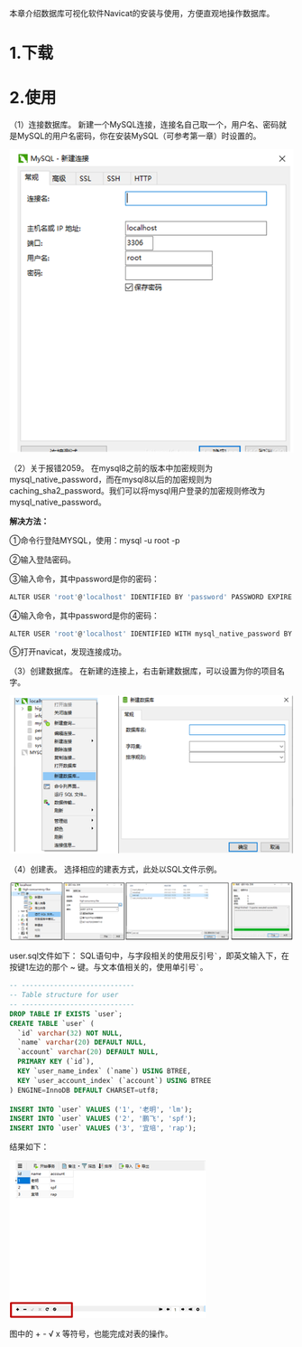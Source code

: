 
本章介绍数据库可视化软件Navicat的安装与使用，方便直观地操作数据库。

# 1.下载


# 2.使用

（1）连接数据库。
新建一个MySQL连接，连接名自己取一个，用户名、密码就是MySQL的用户名密码，你在安装MySQL（可参考第一章）时设置的。

![连接](../assets/images/MySQL/2/1.png)

（2）关于报错2059。
在mysql8之前的版本中加密规则为mysql_native_password，而在mysql8以后的加密规则为caching_sha2_password。我们可以将mysql用户登录的加密规则修改为mysql_native_password。

   **解决方法：**

①命令行登陆MYSQL，使用：mysql -u root -p

②输入登陆密码。

③输入命令，其中password是你的密码： 

```bash
ALTER USER 'root'@'localhost' IDENTIFIED BY 'password' PASSWORD EXPIRE NEVER;
```

④输入命令，其中password是你的密码：

```bash
ALTER USER 'root'@'localhost' IDENTIFIED WITH mysql_native_password BY 'password';
```

⑤打开navicat，发现连接成功。

（3）创建数据库。
在新建的连接上，右击新建数据库，可以设置为你的项目名字。

![建立数据库](../assets/images/MySQL/2/2.png)

（4）创建表。
选择相应的建表方式，此处以SQL文件示例。

![创建表](../assets/images/MySQL/2/3.png)

user.sql文件如下：
SQL语句中，与字段相关的使用反引号`` ` ``，即英文输入下，在按键1左边的那个 ~ 键。与文本值相关的，使用单引号`` ` ``。

```sql
-- ----------------------------
-- Table structure for user
-- ----------------------------
DROP TABLE IF EXISTS `user`;
CREATE TABLE `user` (
  `id` varchar(32) NOT NULL,
  `name` varchar(20) DEFAULT NULL,
  `account` varchar(20) DEFAULT NULL,
  PRIMARY KEY (`id`),
  KEY `user_name_index` (`name`) USING BTREE,
  KEY `user_account_index` (`account`) USING BTREE
) ENGINE=InnoDB DEFAULT CHARSET=utf8;

INSERT INTO `user` VALUES ('1', '老明', 'lm');
INSERT INTO `user` VALUES ('2', '鹏飞', 'spf');
INSERT INTO `user` VALUES ('3', '宜培', 'rap');
```

结果如下：

![创建表](../assets/images/MySQL/2/4.png)

图中的 + - √ x 等符号，也能完成对表的操作。
